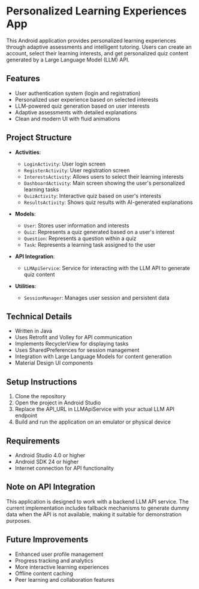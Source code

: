 # Personalized Learning Experiences App

This Android application provides personalized learning experiences through adaptive assessments and intelligent tutoring. Users can create an account, select their learning interests, and get personalized quiz content generated by a Large Language Model (LLM) API.

## Features

- User authentication system (login and registration)
- Personalized user experience based on selected interests
- LLM-powered quiz generation based on user interests
- Adaptive assessments with detailed explanations
- Clean and modern UI with fluid animations

## Project Structure

- **Activities**:
  - `LoginActivity`: User login screen
  - `RegisterActivity`: User registration screen
  - `InterestsActivity`: Allows users to select their learning interests
  - `DashboardActivity`: Main screen showing the user's personalized learning tasks
  - `QuizActivity`: Interactive quiz based on user's interests
  - `ResultsActivity`: Shows quiz results with AI-generated explanations

- **Models**:
  - `User`: Stores user information and interests
  - `Quiz`: Represents a quiz generated based on a user's interest
  - `Question`: Represents a question within a quiz
  - `Task`: Represents a learning task assigned to the user

- **API Integration**:
  - `LLMApiService`: Service for interacting with the LLM API to generate quiz content

- **Utilities**:
  - `SessionManager`: Manages user session and persistent data

## Technical Details

- Written in Java
- Uses Retrofit and Volley for API communication
- Implements RecyclerView for displaying tasks
- Uses SharedPreferences for session management
- Integration with Large Language Models for content generation
- Material Design UI components

## Setup Instructions

1. Clone the repository
2. Open the project in Android Studio
3. Replace the API_URL in LLMApiService with your actual LLM API endpoint
4. Build and run the application on an emulator or physical device

## Requirements

- Android Studio 4.0 or higher
- Android SDK 24 or higher
- Internet connection for API functionality

## Note on API Integration

This application is designed to work with a backend LLM API service. The current implementation includes fallback mechanisms to generate dummy data when the API is not available, making it suitable for demonstration purposes.

## Future Improvements

- Enhanced user profile management
- Progress tracking and analytics
- More interactive learning experiences
- Offline content caching
- Peer learning and collaboration features 